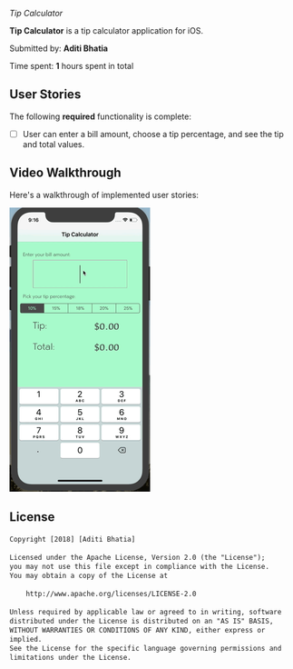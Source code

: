 *Tip Calculator*

**Tip Calculator** is a tip calculator application for iOS.

Submitted by: **Aditi Bhatia**

Time spent: **1** hours spent in total

## User Stories

The following **required** functionality is complete:

* [ ] User can enter a bill amount, choose a tip percentage, and see the tip and total values.

## Video Walkthrough 

Here's a walkthrough of implemented user stories:

![](https://github.com/aditi-bhatia/iOS-Projects/blob/master/Tip%20Calculator/demo/tip-calc-demo.gif "Demo")


## License

    Copyright [2018] [Aditi Bhatia]

    Licensed under the Apache License, Version 2.0 (the "License");
    you may not use this file except in compliance with the License.
    You may obtain a copy of the License at

        http://www.apache.org/licenses/LICENSE-2.0

    Unless required by applicable law or agreed to in writing, software
    distributed under the License is distributed on an "AS IS" BASIS,
    WITHOUT WARRANTIES OR CONDITIONS OF ANY KIND, either express or implied.
    See the License for the specific language governing permissions and
    limitations under the License.
